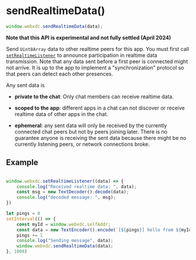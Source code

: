 # sendRealtimeData()

```js
window.webxdc.sendRealtimeData(data);
```

**Note that this API is experimental and not fully settled (April 2024)**

Send `Uint8Array` data to other realtime peers for this app. 
You must first call [`setRealtimeListener`](./setRealtimeListener.md) 
to announce participation in realtime data transmission. 
Note that any data sent before a first peer is connected might not arrive. 
It is up to the app to implement a "synchronization" protocol
so that peers can detect each other presences. 

Any sent data is 

- **private to the chat**: Only chat members can receive realtime data. 

- **scoped to the app**: different apps in a
  chat can not discover or receive realtime data of other apps in the chat. 

- **ephemeral**: any sent data will only be received by the currently
  connected chat peers but not by peers joining later.
  There is no guarantee anyone is receiving the sent data
  because there might be no currently listening peers,
  or network connections broke. 

## Example

```js

window.webxdc.setRealtimeListener((data) => {
    console.log("Received realtime data: ", data);
    const msg = new TextDecoder().decode(data);
    console.log("decoded message: ", msg);
})

let pings = 0
setInterval(() => {
    const myId = window.webxdc.selfAddr;
    const data = new TextEncoder().encode(`[${pings}] hello from ${myId}`);
    pings += 1
    console.log("Sending message", data);
    window.webxdc.sendRealtimeData(data);
}, 1000)
```
